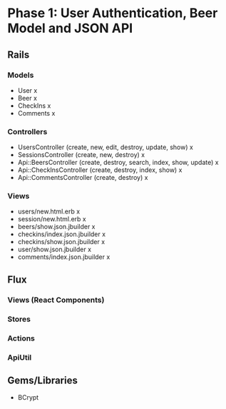 # Phase 1: User Authentication, Beer Model and JSON API

## Rails
### Models
* User x
* Beer x
* CheckIns x
* Comments x

### Controllers
* UsersController (create, new, edit, destroy, update, show) x
* SessionsController (create, new, destroy) x
* Api::BeersController (create, destroy, search, index, show, update) x
* Api::CheckInsController (create, destroy, index, show) x
* Api::CommentsController (create, destroy) x

### Views
* users/new.html.erb x
* session/new.html.erb x
* beers/show.json.jbuilder x
* checkins/index.json.jbuilder x
* checkins/show.json.jbuilder x
* user/show.json.jbuilder x
* comments/index.json.jbuilder x


## Flux
### Views (React Components)

### Stores

### Actions

### ApiUtil

## Gems/Libraries
* BCrypt
